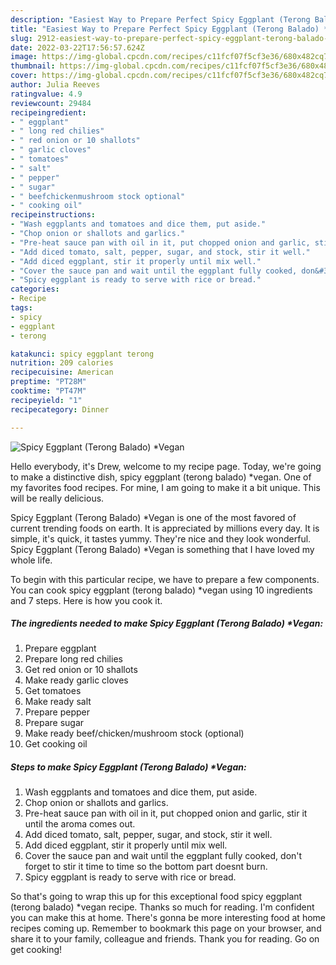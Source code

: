 ```yaml
---
description: "Easiest Way to Prepare Perfect Spicy Eggplant (Terong Balado) *Vegan"
title: "Easiest Way to Prepare Perfect Spicy Eggplant (Terong Balado) *Vegan"
slug: 2912-easiest-way-to-prepare-perfect-spicy-eggplant-terong-balado-vegan
date: 2022-03-22T17:56:57.624Z
image: https://img-global.cpcdn.com/recipes/c11fcf07f5cf3e36/680x482cq70/spicy-eggplant-terong-balado-vegan-recipe-main-photo.jpg
thumbnail: https://img-global.cpcdn.com/recipes/c11fcf07f5cf3e36/680x482cq70/spicy-eggplant-terong-balado-vegan-recipe-main-photo.jpg
cover: https://img-global.cpcdn.com/recipes/c11fcf07f5cf3e36/680x482cq70/spicy-eggplant-terong-balado-vegan-recipe-main-photo.jpg
author: Julia Reeves
ratingvalue: 4.9
reviewcount: 29484
recipeingredient:
- " eggplant"
- " long red chilies"
- " red onion or 10 shallots"
- " garlic cloves"
- " tomatoes"
- " salt"
- " pepper"
- " sugar"
- " beefchickenmushroom stock optional"
- " cooking oil"
recipeinstructions:
- "Wash eggplants and tomatoes and dice them, put aside."
- "Chop onion or shallots and garlics."
- "Pre-heat sauce pan with oil in it, put chopped onion and garlic, stir it until the aroma comes out."
- "Add diced tomato, salt, pepper, sugar, and stock, stir it well."
- "Add diced eggplant, stir it properly until mix well."
- "Cover the sauce pan and wait until the eggplant fully cooked, don&#39;t forget to stir it time to time so the bottom part doesnt burn."
- "Spicy eggplant is ready to serve with rice or bread."
categories:
- Recipe
tags:
- spicy
- eggplant
- terong

katakunci: spicy eggplant terong 
nutrition: 209 calories
recipecuisine: American
preptime: "PT28M"
cooktime: "PT47M"
recipeyield: "1"
recipecategory: Dinner

---
```



![Spicy Eggplant (Terong Balado) *Vegan](https://img-global.cpcdn.com/recipes/c11fcf07f5cf3e36/680x482cq70/spicy-eggplant-terong-balado-vegan-recipe-main-photo.jpg)

Hello everybody, it's Drew, welcome to my recipe page. Today, we're going to make a distinctive dish, spicy eggplant (terong balado) *vegan. One of my favorites food recipes. For mine, I am going to make it a bit unique. This will be really delicious.



Spicy Eggplant (Terong Balado) *Vegan is one of the most favored of current trending foods on earth. It is appreciated by millions every day. It is simple, it's quick, it tastes yummy. They're nice and they look wonderful. Spicy Eggplant (Terong Balado) *Vegan is something that I have loved my whole life.


To begin with this particular recipe, we have to prepare a few components. You can cook spicy eggplant (terong balado) *vegan using 10 ingredients and 7 steps. Here is how you cook it.

<!--inarticleads1-->

##### The ingredients needed to make Spicy Eggplant (Terong Balado) *Vegan:

1. Prepare  eggplant
1. Prepare  long red chilies
1. Get  red onion or 10 shallots
1. Make ready  garlic cloves
1. Get  tomatoes
1. Make ready  salt
1. Prepare  pepper
1. Prepare  sugar
1. Make ready  beef/chicken/mushroom stock (optional)
1. Get  cooking oil




<!--inarticleads2-->

##### Steps to make Spicy Eggplant (Terong Balado) *Vegan:

1. Wash eggplants and tomatoes and dice them, put aside.
1. Chop onion or shallots and garlics.
1. Pre-heat sauce pan with oil in it, put chopped onion and garlic, stir it until the aroma comes out.
1. Add diced tomato, salt, pepper, sugar, and stock, stir it well.
1. Add diced eggplant, stir it properly until mix well.
1. Cover the sauce pan and wait until the eggplant fully cooked, don&#39;t forget to stir it time to time so the bottom part doesnt burn.
1. Spicy eggplant is ready to serve with rice or bread.




So that's going to wrap this up for this exceptional food spicy eggplant (terong balado) *vegan recipe. Thanks so much for reading. I'm confident you can make this at home. There's gonna be more interesting food at home recipes coming up. Remember to bookmark this page on your browser, and share it to your family, colleague and friends. Thank you for reading. Go on get cooking!

